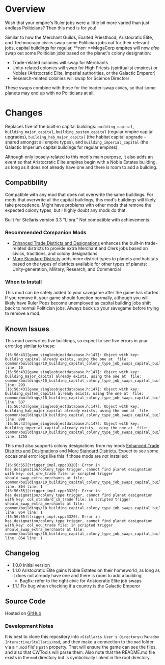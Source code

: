 # Overview

Wish that your empire's Ruler jobs were a little bit more varied than just endless Politicians?  Then this mod is for you!

Similar to how the Merchant Guilds, Exalted Priesthood, Aristocratic Elite, and Technocracy civics swap some Politician jobs out for their relevant jobs, capital buildings for regular, **non\-**MegaCorp empires will now _also_ swap out some Politician jobs based on the planet's colony designation:

* Trade-related colonies will swap for Merchants
* Unity-related colonies will swap for High Priests (spiritualist empires) or Nobles (Aristocratic Elite, imperial authorities, or the Galactic Emperor)
* Research-related colonies will swap for Science Directors

These swaps combine with those for the leader-swap civics, so that some planets may end up with no Politicians at all.

# Changes

Replaces five of the built-in capital buildings: `building_capital`, `building_major_capital`, `building_system_capital` (regular empire capital upgrades), `building_hab_major_capital` (the habitat capital upgrade - shared amongst all empire types), and `building_imperial_capital` (the Galactic Imperium capital buildings for regular empires).

Although only loosely-related to this mod's main purpose, it also adds an event so that Aristocratic Elite empires begin with a Noble Estates building, as long as it does not already have one and there is room to add a building.

## Compatibility

Compatible with any mod that does not overwrite the same buildings.  For mods that overwrite all the capital buildings, this mod's buildings will likely take precedence.  Might have problems with other mods that remove the expected colony types, but I highly doubt any mods do that.

Built for Stellaris version 3.3 "Libra."  Not compatible with achievements.

### Recommended Companion Mods

* [Enhanced Trade Districts and Designations](https://steamcommunity.com/sharedfiles/filedetails/?id=2641081470) enhances the built-in trade-related districts to provide extra Merchant and Clerk jobs based on civics, traditions, and colony designations
* [More Standard Districts](https://steamcommunity.com/sharedfiles/filedetails/?id=2650611194) adds more district types to planets and habitats based on the types of districts available for other types of planets: Unity-generation, Military, Research, and Commercial

### When to Install

This mod can be safely added to your savegame after the game has started.  If you remove it, your game should function normally, although you will likely have Ruler Pops become unemployed as capital building jobs shift back to normal Politician jobs.  Always back up your savegame before trying to remove a mod.

## Known Issues

This mod overwrites five buildings, so expect to see five errors in your error.log similar to these:

```
[16:56:43][game_singleobjectdatabase.h:147]: Object with key: building_capital already exists, using the one at  file: common/buildings/10_building_capital_colony_type_job_swaps_capital_building_overrides.txt line: 10
[16:56:43][game_singleobjectdatabase.h:147]: Object with key: building_major_capital already exists, using the one at  file: common/buildings/10_building_capital_colony_type_job_swaps_capital_building_overrides.txt line: 293
[16:56:43][game_singleobjectdatabase.h:147]: Object with key: building_system_capital already exists, using the one at  file: common/buildings/10_building_capital_colony_type_job_swaps_capital_building_overrides.txt line: 587
[16:56:43][game_singleobjectdatabase.h:147]: Object with key: building_hab_major_capital already exists, using the one at  file: common/buildings/10_building_capital_colony_type_job_swaps_capital_building_overrides.txt line: 898
[16:56:43][game_singleobjectdatabase.h:147]: Object with key: building_imperial_capital already exists, using the one at  file: common/buildings/10_building_capital_colony_type_job_swaps_capital_building_overrides.txt line: 1255
```

This mod also supports colony designations from my mods [Enhanced Trade Districts and Designations](https://steamcommunity.com/sharedfiles/filedetails/?id=2641081470) and [More Standard Districts](https://steamcommunity.com/sharedfiles/filedetails/?id=2650611194).  Expect to see some occasional error logs like this if those mods are _not_ installed:

```
[16:56:55][trigger_impl.cpp:3320]: Error in has_designation/colony_type trigger, cannot find planet designation with key: col_srw_trade file: in scripted trigger should_swap_extra_merchants at file: common/buildings/10_building_capital_colony_type_job_swaps_capital_building_overrides.txt line: 864 line: 1
[16:56:55][trigger_impl.cpp:3320]: Error in has_designation/colony_type trigger, cannot find planet designation with key: col_standard_cm_trade file: in scripted trigger should_swap_extra_merchants at file: common/buildings/10_building_capital_colony_type_job_swaps_capital_building_overrides.txt line: 864 line: 1
[16:56:55][trigger_impl.cpp:3320]: Error in has_designation/colony_type trigger, cannot find planet designation with key: col_ecu_trade file: in scripted trigger should_swap_extra_merchants at file: common/buildings/10_building_capital_colony_type_job_swaps_capital_building_overrides.txt line: 864 line: 1
```

## Changelog

* 1.0.0 Initial version
* 1.1.0 Aristocratic Elite gains Noble Estates on their homeworld, as long as it does not already have one and there is room to add a building
    * Bugfix: refer to the right civic for Aristocratic Elite job swaps
* 1.1.1 Fix bug when checking if a country is the Galactic Emperor

## Source Code

Hosted on [GitHub](https://github.com/corsairmarks/building_capital_colony_type_job_swaps)

### Development Notes

It is best to clone this repository into `<Stellaris User's Directory>/Paradox Interactive/Stellaris/mod`, and then make a connection to the `mod` folder via a `*.mod` file's `path` property.  That will ensure the game can see the files, and also that CWTools will parse them.  Also note that the README.md file exists in the `mod` directory but is symbolically linked in the root directory.